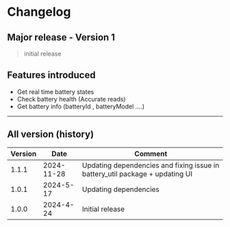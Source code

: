 # Changelog

## Major release - Version 1

> initial release

## Features introduced

- Get real time battery states
- Check battery health (Accurate reads)
- Get battery info (batteryId , batteryModel ....)

---

## All version (history)

| Version |   Date    | Comment               |
| ------- | --------- | --------------------- |
|  1.1.1  | 2024-11-28 | Updating dependencies and fixing issue in battery_util package + updating UI |
|  1.0.1  | 2024-5-17 | Updating dependencies |
|  1.0.0  | 2024-4-24 | Initial release       |
